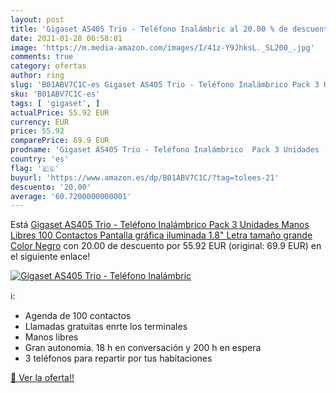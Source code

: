```yaml
---
layout: post
title: 'Gigaset AS405 Trio - Teléfono Inalámbric al 20.00 % de descuento'
date: 2021-01-28 06:58:01
image: 'https://m.media-amazon.com/images/I/41z-Y9JhksL._SL200_.jpg'
comments: true
category: ofertas
author: ring
slug: 'B01ABV7C1C-es Gigaset AS405 Trio - Teléfono Inalámbrico Pack 3 Unidades...'
sku: 'B01ABV7C1C-es'
tags: [ 'gigaset', ]
actualPrice: 55.92 EUR
currency: EUR
price: 55.92
comparePrice: 69.9 EUR
prodname: 'Gigaset AS405 Trio - Teléfono Inalámbrico  Pack 3 Unidades  Manos Libres  100 Contactos  Pantalla gráfica iluminada 1.8"  Letra tamaño grande  Color Negro'
country: 'es'
flag: '🇪🇸'
buyurl: 'https://www.amazon.es/dp/B01ABV7C1C/?tag=tolees-21'
descuento: '20.00'
average: '60.7200000000001'
---
```


Está [Gigaset AS405 Trio - Teléfono Inalámbrico  Pack 3 Unidades  Manos Libres  100 Contactos  Pantalla gráfica iluminada 1.8"  Letra tamaño grande  Color Negro](https://www.amazon.es/dp/B01ABV7C1C/?tag=tolees-21) con 20.00 de descuento por 55.92 EUR (original: 69.9 EUR) en el siguiente enlace!

[![Gigaset AS405 Trio - Teléfono Inalámbric](https://m.media-amazon.com/images/I/41z-Y9JhksL._SL200_.jpg)](https://www.amazon.es/dp/B01ABV7C1C/?tag=tolees-21)

ℹ️:

- Agenda de 100 contactos
- Llamadas gratuitas enrte los terminales
- Manos libres
- Gran autonomia. 18 h en conversación y 200 h en espera
- 3 teléfonos para repartir por tus habitaciones

[🛒 Ver la oferta!!](https://www.amazon.es/dp/B01ABV7C1C/?tag=tolees-21)

